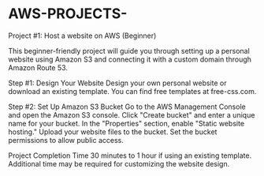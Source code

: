 # AWS-PROJECTS-
Project #1: Host a website on AWS (Beginner)

This beginner-friendly project will guide you through setting up a personal website using Amazon S3 and connecting it with a custom domain through Amazon Route 53.

Step #1: Design Your Website
Design your own personal website or download an existing template.
You can find free templates at free-css.com.

Step #2: Set Up Amazon S3 Bucket
Go to the AWS Management Console and open the Amazon S3 console.
Click "Create bucket" and enter a unique name for your bucket.
In the "Properties" section, enable "Static website hosting."
Upload your website files to the bucket.
Set the bucket permissions to allow public access.

Project Completion Time
30 minutes to 1 hour if using an existing template.
Additional time may be required for customizing the website design.

